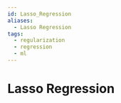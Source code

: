 ```yaml
---
id: Lasso_Regression
aliases:
  - Lasso Regression
tags:
  - regularization
  - regression
  - ml
---
```


# Lasso Regression
